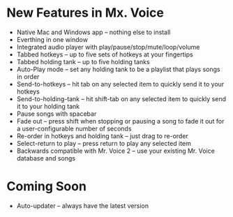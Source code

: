 # New Features in Mx. Voice

- Native Mac and Windows app – nothing else to install
- Everthing in one window
- Integrated audio player with play/pause/stop/mute/loop/volume
- Tabbed hotkeys – up to five sets of hotkeys at your fingertips
- Tabbed holding tank – up to five holding tanks
- Auto-Play mode – set any holding tank to be a playlist that plays songs in order
- Send-to-hotkeys – hit tab on any selected item to quickly send it to your hotkeys
- Send-to-holding-tank – hit shift-tab on any selected item to quickly send it to your holding tank
- Pause songs with spacebar
- Fade out – press shift when stopping or pausing a song to fade it out for a user-configurable number of seconds
- Re-order in hotkeys and holding tank – just drag to re-order
- Select-return to play – press return to play any selected item
- Backwards compatible with Mr. Voice 2 – use your existing Mr. Voice database and songs

# Coming Soon

- Auto-updater – always have the latest version